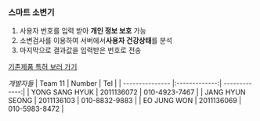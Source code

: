 ### 스마트 소변기
1. 사용자 번호를 입력 받아 **개인 정보 보호** 가능
2. 소변검사를 이용하여 서버에서**사용자 건강상태**를 분석
3. 마지막으로 결과값을 입력받은 번호로 전송

[기존제품 특허 보러 가기](https://goo.gl/fWAi4i)

*개발자들*
|     Team 11     |     Number    |      Tel      |
| --------------- |:-------------:| -------------:|
| YONG SANG HYUK  |   2011136072  | 010-4923-7467 |
| JANG HYUN SEONG |   2011136103  | 010-8832-9883 |
| EO JUNG WON     |   2011136069  | 010-5983-8472 |